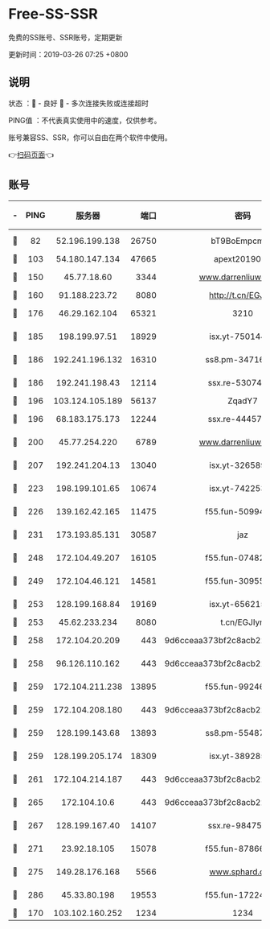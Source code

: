 # Free-SS-SSR

免费的SS账号、SSR账号，定期更新

更新时间：2019-03-26 07:25 +0800

## 说明

状态     ：🙂 - 良好 🙁 - 多次连接失败或连接超时

PING值   ：不代表真实使用中的速度，仅供参考。

账号兼容SS、SSR，你可以自由在两个软件中使用。

👉[扫码页面](https://liesauer.github.io/Free-SS-SSR/)👈

## 账号

|-|PING|服务器|端口|密码|加密方式|区域|
|:----:|:----:|:-----:|-----:|:----:|:----:|:----:|
|🙂|82|52.196.199.138|26750|bT9BoEmpcmP7|aes-256-cfb|JP|
|🙂|103|54.180.147.134|47665|apext2019001|chacha20|KR|
|🙂|150|45.77.18.60|3344|www.darrenliuwei.com|aes-256-cfb|JP|
|🙂|160|91.188.223.72|8080|http://t.cn/EGJIyrl|rc4-md5|RU|
|🙂|176|46.29.162.104|65321|3210|aes-256-ctr|RU|
|🙂|185|198.199.97.51|18929|isx.yt-75014446|aes-256-cfb|US|
|🙂|186|192.241.196.132|16310|ss8.pm-34716265|aes-256-cfb|US|
|🙂|186|192.241.198.43|12114|ssx.re-53074650|aes-256-cfb|US|
|🙂|196|103.124.105.189|56137|ZqadY7|chacha20|CN|
|🙂|196|68.183.175.173|12244|ssx.re-44457253|aes-256-cfb|US|
|🙂|200|45.77.254.220|6789|www.darrenliuwei.com|aes-256-cfb|SG|
|🙂|207|192.241.204.13|13040|isx.yt-32658990|aes-256-cfb|US|
|🙂|223|198.199.101.65|10674|isx.yt-74225323|aes-256-cfb|US|
|🙂|226|139.162.42.165|11475|f55.fun-50994506|aes-256-cfb|SG|
|🙂|231|173.193.85.131|30587|jaz|aes-256-cfb|US|
|🙂|248|172.104.49.207|16105|f55.fun-07482926|aes-256-cfb|SG|
|🙂|249|172.104.46.121|14581|f55.fun-30955326|aes-256-cfb|SG|
|🙂|253|128.199.168.84|19169|isx.yt-65621581|aes-256-cfb|SG|
|🙂|253|45.62.233.234|8080|t.cn/EGJIyrl|rc4-md5|CA|
|🙂|258|172.104.20.209|443|9d6cceaa373bf2c8acb22e60b6a58be6|aes-256-cfb|US|
|🙂|258|96.126.110.162|443|9d6cceaa373bf2c8acb22e60b6a58be6|aes-256-cfb|US|
|🙂|259|172.104.211.238|13895|f55.fun-99246337|aes-256-cfb|US|
|🙂|259|172.104.208.180|443|9d6cceaa373bf2c8acb22e60b6a58be6|aes-256-cfb|US|
|🙂|259|128.199.143.68|13893|ss8.pm-55487528|aes-256-cfb|SG|
|🙂|259|128.199.205.174|18309|isx.yt-38928516|aes-256-cfb|SG|
|🙂|261|172.104.214.187|443|9d6cceaa373bf2c8acb22e60b6a58be6|aes-256-cfb|US|
|🙂|265|172.104.10.6|443|9d6cceaa373bf2c8acb22e60b6a58be6|aes-256-cfb|US|
|🙂|267|128.199.167.40|14107|ssx.re-98475570|aes-256-cfb|SG|
|🙂|271|23.92.18.105|15078|f55.fun-87866035|aes-256-cfb|US|
|🙂|275|149.28.176.168|5566|www.sphard.com|aes-256-cfb|AU|
|🙂|286|45.33.80.198|19553|f55.fun-17224579|aes-256-cfb|US|
|🙂|170|103.102.160.252|1234|1234|rc4-md5|JP|
